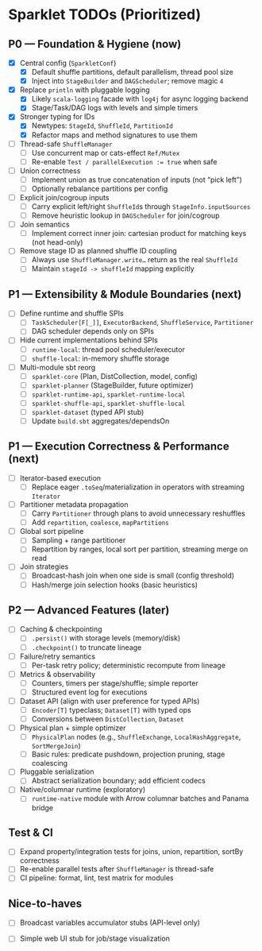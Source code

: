# Sparklet TODOs (Prioritized)

## P0 — Foundation & Hygiene (now)
- [x] Central config (`SparkletConf`)
  - [x] Default shuffle partitions, default parallelism, thread pool size
  - [x] Inject into `StageBuilder` and `DAGScheduler`; remove magic `4`
- [x] Replace `println` with pluggable logging
  - [x] Likely `scala-logging` facade with `log4j` for async logging backend 
  - [x] Stage/Task/DAG logs with levels and simple timers
- [x] Stronger typing for IDs
  - [x] Newtypes: `StageId`, `ShuffleId`, `PartitionId`
  - [x] Refactor maps and method signatures to use them
- [ ] Thread-safe `ShuffleManager`
  - [ ] Use concurrent map or cats-effect `Ref/Mutex`
  - [ ] Re-enable `Test / parallelExecution := true` when safe
- [ ] Union correctness
  - [ ] Implement union as true concatenation of inputs (not “pick left”)
  - [ ] Optionally rebalance partitions per config
- [ ] Explicit join/cogroup inputs
  - [ ] Carry explicit left/right `ShuffleId`s through `StageInfo.inputSources`
  - [ ] Remove heuristic lookup in `DAGScheduler` for join/cogroup
- [ ] Join semantics
  - [ ] Implement correct inner join: cartesian product for matching keys (not head-only)
- [ ] Remove stage ID as planned shuffle ID coupling
  - [ ] Always use `ShuffleManager.write…` return as the real `ShuffleId`
  - [ ] Maintain `stageId -> shuffleId` mapping explicitly

## P1 — Extensibility & Module Boundaries (next)
- [ ] Define runtime and shuffle SPIs
  - [ ] `TaskScheduler[F[_]]`, `ExecutorBackend`, `ShuffleService`, `Partitioner`
  - [ ] DAG scheduler depends only on SPIs
- [ ] Hide current implementations behind SPIs
  - [ ] `runtime-local`: thread pool scheduler/executor
  - [ ] `shuffle-local`: in-memory shuffle storage
- [ ] Multi-module sbt reorg
  - [ ] `sparklet-core` (Plan, DistCollection, model, config)
  - [ ] `sparklet-planner` (StageBuilder, future optimizer)
  - [ ] `sparklet-runtime-api`, `sparklet-runtime-local`
  - [ ] `sparklet-shuffle-api`, `sparklet-shuffle-local`
  - [ ] `sparklet-dataset` (typed API stub)
  - [ ] Update `build.sbt` aggregates/dependsOn

## P1 — Execution Correctness & Performance (next)
- [ ] Iterator-based execution
  - [ ] Replace eager `.toSeq`/materialization in operators with streaming `Iterator`
- [ ] Partitioner metadata propagation
  - [ ] Carry `Partitioner` through plans to avoid unnecessary reshuffles
  - [ ] Add `repartition`, `coalesce`, `mapPartitions`
- [ ] Global sort pipeline
  - [ ] Sampling + range partitioner
  - [ ] Repartition by ranges, local sort per partition, streaming merge on read
- [ ] Join strategies
  - [ ] Broadcast-hash join when one side is small (config threshold)
  - [ ] Hash/merge join selection hooks (basic heuristics)

## P2 — Advanced Features (later)
- [ ] Caching & checkpointing
  - [ ] `.persist()` with storage levels (memory/disk)
  - [ ] `.checkpoint()` to truncate lineage
- [ ] Failure/retry semantics
  - [ ] Per-task retry policy; deterministic recompute from lineage
- [ ] Metrics & observability
  - [ ] Counters, timers per stage/shuffle; simple reporter
  - [ ] Structured event log for executions
- [ ] Dataset API (align with user preference for typed APIs)
  - [ ] `Encoder[T]` typeclass; `Dataset[T]` with typed ops
  - [ ] Conversions between `DistCollection`, `Dataset`
- [ ] Physical plan + simple optimizer
  - [ ] `PhysicalPlan` nodes (e.g., `ShuffleExchange`, `LocalHashAggregate`, `SortMergeJoin`)
  - [ ] Basic rules: predicate pushdown, projection pruning, stage coalescing
- [ ] Pluggable serialization
  - [ ] Abstract serialization boundary; add efficient codecs
- [ ] Native/columnar runtime (exploratory)
  - [ ] `runtime-native` module with Arrow columnar batches and Panama bridge

## Test & CI
- [ ] Expand property/integration tests for joins, union, repartition, sortBy correctness
- [ ] Re-enable parallel tests after `ShuffleManager` is thread-safe
- [ ] CI pipeline: format, lint, test matrix for modules

## Nice-to-haves
- [ ] Broadcast variables accumulator stubs (API-level only)
- [ ] Simple web UI stub for job/stage visualization

